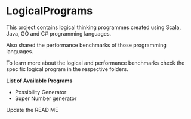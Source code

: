 # LogicalPrograms

This project contains logical thinking programmes created using Scala, Java, GO and C# programming languages.

Also shared the performance benchmarks of those programming languages.

To learn more about the logical and performance benchmarks check the specific logical program in the respective folders.

**List of Available Programs**
* Possibility Generator
* Super Number generator

Update the READ ME

